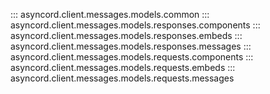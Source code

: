 ::: asyncord.client.messages.models.common
::: asyncord.client.messages.models.responses.components
::: asyncord.client.messages.models.responses.embeds
::: asyncord.client.messages.models.responses.messages
::: asyncord.client.messages.models.requests.components
::: asyncord.client.messages.models.requests.embeds
::: asyncord.client.messages.models.requests.messages
